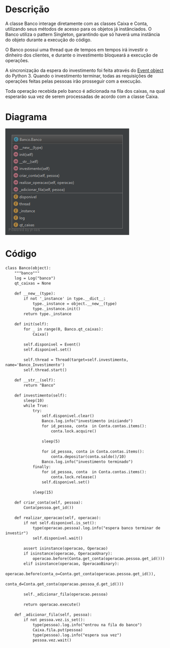 # Descrição

A classe Banco interage diretamente com as classes Caixa e Conta, utilizando seus métodos de acesso para os objetos já instânciados. O Banco utiliza o pattern Singleton, garantindo que só haverá uma instância do objeto durante a execução do código.

O Banco possui uma thread que de tempos em tempos irá investir o dinheiro dos clientes, e durante o investimento bloqueará a execução de operações.

A sincronização da espera do investimento foi feita através do [Event object](https://docs.python.org/3/library/threading.html#event-objects) do Python 3. Quando o investimento terminar, todas as requisições de operações feitas pelas pessoas irão prosseguir com a execução.

Toda operação recebida pelo banco é adicionada na fila dos caixas, na qual esperarão sua vez de serem processadas de acordo com a classe Caixa.

# Diagrama

![](/doc/img/banco.png)

# Código

```
class Banco(object):
    """banco"""
    log = Log("banco")
    qt_caixas = None

    def __new__(type):
        if not '_instance' in type.__dict__:
            type._instance = object.__new__(type)
            type._instance.init()
        return type._instance

    def init(self):
        for _ in range(0, Banco.qt_caixas):
            Caixa()

        self.disponivel = Event()
        self.disponivel.set()

        self.thread = Thread(target=self.investimento, name='Banco_Investimento')
        self.thread.start()

    def __str__(self):
        return "Banco"

    def investimento(self):
        sleep(10)
        while True:
            try:
                self.disponivel.clear()
                Banco.log.info("investimento iniciando")
                for id_pessoa, conta  in Conta.contas.items():
                    conta.lock.acquire()

                sleep(5)

                for id_pessoa, conta in Conta.contas.items():
                    conta.depositar(conta.saldo()/10)
                Banco.log.info("investimento terminado")
            finally:
                for id_pessoa, conta  in Conta.contas.items():
                    conta.lock.release()
                self.disponivel.set()

            sleep(15)

    def criar_conta(self, pessoa):
        Conta(pessoa.get_id())

    def realizar_operacao(self, operacao):
        if not self.disponivel.is_set():
            type(operacao.pessoa).log.info("espera banco terminar de investir")
            self.disponivel.wait()

        assert isinstance(operacao, Operacao)
        if isinstance(operacao, OperacaoUnary):
            operacao.before(Conta.get_conta(operacao.pessoa.get_id()))
        elif isinstance(operacao, OperacaoBinary):
            operacao.before(conta_o=Conta.get_conta(operacao.pessoa.get_id()),
                            conta_d=Conta.get_conta(operacao.pessoa_d.get_id()))

        self._adicionar_fila(operacao.pessoa)

        return operacao.execute()

    def _adicionar_fila(self, pessoa):
        if not pessoa.vez.is_set():
            type(pessoa).log.info("entrou na fila do banco")
            Caixa.fila.put(pessoa)
            type(pessoa).log.info("espera sua vez")
            pessoa.vez.wait()
```



